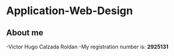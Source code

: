 # Application-Web-Design
## About me
-Victor Hugo Calzada Roldan
 -My registration number is: **2925131**
